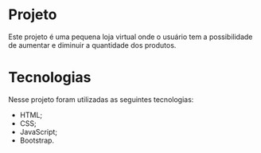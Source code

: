 # Projeto
Este projeto é uma pequena loja virtual onde o usuário tem a possibilidade de aumentar e diminuir a quantidade dos produtos.

# Tecnologias
Nesse projeto foram utilizadas as seguintes tecnologias:

- HTML;
- CSS;
- JavaScript;
- Bootstrap.

